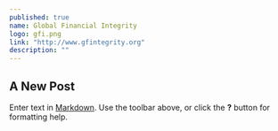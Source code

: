 ```yaml
---
published: true
name: Global Financial Integrity
logo: gfi.png
link: "http://www.gfintegrity.org"
description: ""
---
```


## A New Post

Enter text in [Markdown](http://daringfireball.net/projects/markdown/). Use the toolbar above, or click the **?** button for formatting help.
